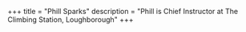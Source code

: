 +++
title = "Phill Sparks"
description = "Phill is Chief Instructor at The Climbing Station, Loughborough"
+++